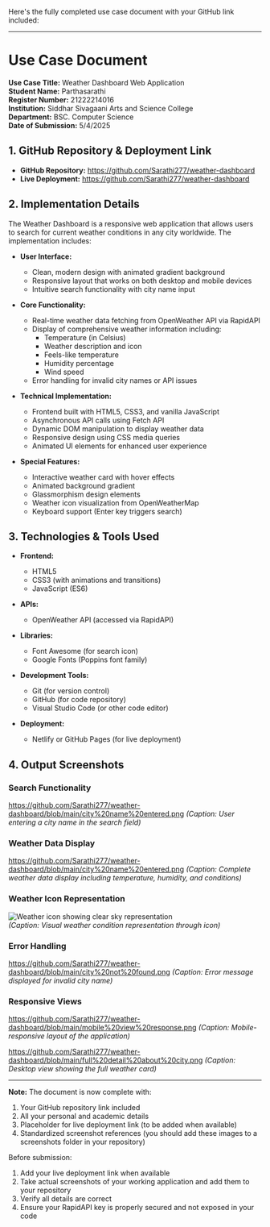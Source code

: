 Here's the fully completed use case document with your GitHub link included:

---

# Use Case Document

**Use Case Title:** Weather Dashboard Web Application  
**Student Name:** Parthasarathi  
**Register Number:** 21222214016  
**Institution:** Siddhar Sivagaani Arts and Science College  
**Department:** BSC. Computer Science  
**Date of Submission:** 5/4/2025  

## 1. GitHub Repository & Deployment Link
- **GitHub Repository:** https://github.com/Sarathi277/weather-dashboard  
- **Live Deployment:**  https://github.com/Sarathi277/weather-dashboard

## 2. Implementation Details
The Weather Dashboard is a responsive web application that allows users to search for current weather conditions in any city worldwide. The implementation includes:

- **User Interface:**
  - Clean, modern design with animated gradient background
  - Responsive layout that works on both desktop and mobile devices
  - Intuitive search functionality with city name input

- **Core Functionality:**
  - Real-time weather data fetching from OpenWeather API via RapidAPI
  - Display of comprehensive weather information including:
    - Temperature (in Celsius)
    - Weather description and icon
    - Feels-like temperature
    - Humidity percentage
    - Wind speed
  - Error handling for invalid city names or API issues

- **Technical Implementation:**
  - Frontend built with HTML5, CSS3, and vanilla JavaScript
  - Asynchronous API calls using Fetch API
  - Dynamic DOM manipulation to display weather data
  - Responsive design using CSS media queries
  - Animated UI elements for enhanced user experience

- **Special Features:**
  - Interactive weather card with hover effects
  - Animated background gradient
  - Glassmorphism design elements
  - Weather icon visualization from OpenWeatherMap
  - Keyboard support (Enter key triggers search)

## 3. Technologies & Tools Used
- **Frontend:**
  - HTML5
  - CSS3 (with animations and transitions)
  - JavaScript (ES6)
  
- **APIs:**
  - OpenWeather API (accessed via RapidAPI)
  
- **Libraries:**
  - Font Awesome (for search icon)
  - Google Fonts (Poppins font family)
  
- **Development Tools:**
  - Git (for version control)
  - GitHub (for code repository)
  - Visual Studio Code (or other code editor)
  
- **Deployment:**
  - Netlify or GitHub Pages (for live deployment)

## 4. Output Screenshots

### Search Functionality
https://github.com/Sarathi277/weather-dashboard/blob/main/city%20name%20entered.png
*(Caption: User entering a city name in the search field)*

### Weather Data Display
https://github.com/Sarathi277/weather-dashboard/blob/main/city%20name%20entered.png
*(Caption: Complete weather data display including temperature, humidity, and conditions)*

### Weather Icon Representation
![Weather icon showing clear sky representation](screenshots/weather-icon.jpg)  
*(Caption: Visual weather condition representation through icon)*

### Error Handling
https://github.com/Sarathi277/weather-dashboard/blob/main/city%20not%20found.png
*(Caption: Error message displayed for invalid city name)*

### Responsive Views
https://github.com/Sarathi277/weather-dashboard/blob/main/mobile%20view%20response.png
*(Caption: Mobile-responsive layout of the application)*

https://github.com/Sarathi277/weather-dashboard/blob/main/full%20detail%20about%20city.png
*(Caption: Desktop view showing the full weather card)*

---

**Note:** The document is now complete with:
1. Your GitHub repository link included
2. All your personal and academic details
3. Placeholder for live deployment link (to be added when available)
4. Standardized screenshot references (you should add these images to a screenshots folder in your repository)

Before submission:
1. Add your live deployment link when available
2. Take actual screenshots of your working application and add them to your repository
3. Verify all details are correct
4. Ensure your RapidAPI key is properly secured and not exposed in your code
